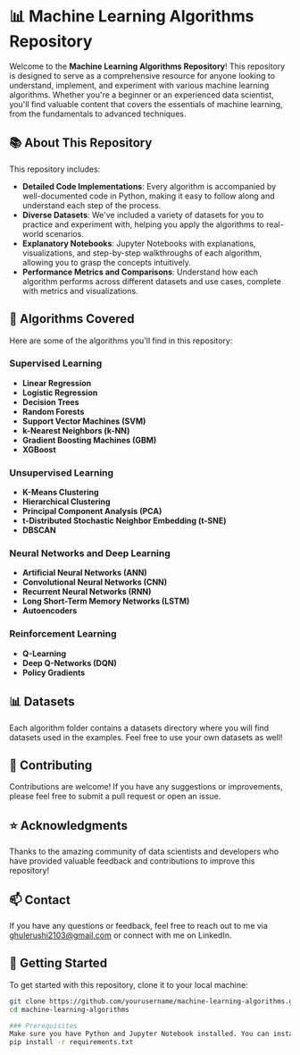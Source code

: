 # 📊 Machine Learning Algorithms Repository

Welcome to the **Machine Learning Algorithms Repository**! This repository is designed to serve as a comprehensive resource for anyone looking to understand, implement, and experiment with various machine learning algorithms. Whether you're a beginner or an experienced data scientist, you'll find valuable content that covers the essentials of machine learning, from the fundamentals to advanced techniques.

## 📚 About This Repository

This repository includes:

- **Detailed Code Implementations**: Every algorithm is accompanied by well-documented code in Python, making it easy to follow along and understand each step of the process.
- **Diverse Datasets**: We've included a variety of datasets for you to practice and experiment with, helping you apply the algorithms to real-world scenarios.
- **Explanatory Notebooks**: Jupyter Notebooks with explanations, visualizations, and step-by-step walkthroughs of each algorithm, allowing you to grasp the concepts intuitively.
- **Performance Metrics and Comparisons**: Understand how each algorithm performs across different datasets and use cases, complete with metrics and visualizations.

## 🧠 Algorithms Covered

Here are some of the algorithms you'll find in this repository:

### Supervised Learning
- **Linear Regression**
- **Logistic Regression**
- **Decision Trees**
- **Random Forests**
- **Support Vector Machines (SVM)**
- **k-Nearest Neighbors (k-NN)**
- **Gradient Boosting Machines (GBM)**
- **XGBoost**

### Unsupervised Learning
- **K-Means Clustering**
- **Hierarchical Clustering**
- **Principal Component Analysis (PCA)**
- **t-Distributed Stochastic Neighbor Embedding (t-SNE)**
- **DBSCAN**

### Neural Networks and Deep Learning
- **Artificial Neural Networks (ANN)**
- **Convolutional Neural Networks (CNN)**
- **Recurrent Neural Networks (RNN)**
- **Long Short-Term Memory Networks (LSTM)**
- **Autoencoders**

### Reinforcement Learning
- **Q-Learning**
- **Deep Q-Networks (DQN)**
- **Policy Gradients**

## 📊 Datasets
Each algorithm folder contains a datasets directory where you will find datasets used in the examples. Feel free to use your own datasets as well!

## 🤝 Contributing
Contributions are welcome! If you have any suggestions or improvements, please feel free to submit a pull request or open an issue.

## ⭐ Acknowledgments
Thanks to the amazing community of data scientists and developers who have provided valuable feedback and contributions to improve this repository!

## 📫 Contact
If you have any questions or feedback, feel free to reach out to me via ghulerushi2103@gmail.com or connect with me on LinkedIn.

## 🚀 Getting Started
To get started with this repository, clone it to your local machine:

```bash
git clone https://github.com/yourusername/machine-learning-algorithms.git
cd machine-learning-algorithms

### Prerequisites
Make sure you have Python and Jupyter Notebook installed. You can install the required Python packages using:
pip install -r requirements.txt
```
